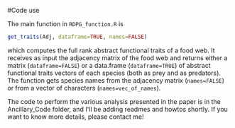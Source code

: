 #Code use

The main function in `RDPG_function.R` is
```R
get_traits(Adj, dataframe=TRUE, names=FALSE)
```
which computes the full rank abstract functional traits of a food web.
It receives as input the adjacency matrix of the food web and returns
either a matrix (`dataframe=FALSE`) or a data.frame (`dataframe=TRUE`)
of abstract functional traits vectors of each species (both as
prey and as predators).
The function gets species names from the adjacency matrix (`names=FALSE`) or from
a vector of characters (`names=vec_of_names`).

The code to perform the various analysis presented in the paper is
in the Ancillary_Code folder, and I'll be adding readmes and howtos
shortly. If you want to know more details, please contact me!
